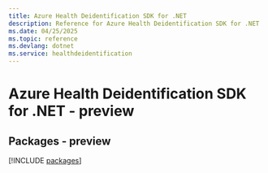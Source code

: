 ```yaml
---
title: Azure Health Deidentification SDK for .NET
description: Reference for Azure Health Deidentification SDK for .NET
ms.date: 04/25/2025
ms.topic: reference
ms.devlang: dotnet
ms.service: healthdeidentification
---
```

# Azure Health Deidentification SDK for .NET - preview
## Packages - preview
[!INCLUDE [packages](health-deidentification-index.md)]